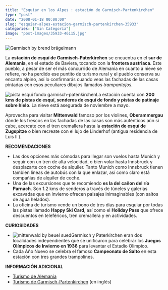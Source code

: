 ```yaml
---
title: "Esquiar en los Alpes : estación de Garmisch-Partenkirchen"
type: "post"
date: "2008-01-18 00:00:00"
slug: "esquiar-alpes-estacion-garmisch-partenkirchen-35933"
categories: ["Sin Categoría"]
image: "post-images/35933-46115.jpg"
---
```


![Garmisch by brend brägelmann](post-images/35933-46115.jpg "Garmisch by brend brägelmann")

La **estación de esquí de Garmisch-Paterkirchen** se encuentra en el **sur de Alemania**, en el estado de Baviera, tocando con la **frontera austriaca**. Este pueblo, a pesar de ser el más concurrido de Alemania en cuanto a nieve se refiere, no ha perdido ese puntito de turismo rural y el pueblo conserva su encanto alpino, así lo confirmarás cuando veas las fachadas de las casas pintadas con esos peculiares dibujos llamados *trampantojos*.

![pista esqui fondo garmisch-patenkirchen](post-images/35933-46114.jpg "pista esqui fondo garmisch-patenkirchen")La estación cuenta con **200 kms de pistas de esquí, senderos de esquí de fondo y pistas de patinaje sobre hielo**. La nieve está asegurada de noviembre a mayo.

Aprovecha para visitar **Mittenwald** famoso por los violines, **Oberammergau** dónde los frescos en las fachadas de las casas son más auténticos aún si cabe, acercate con el tren cremallera hasta la **estación de esquí de Zugspitze** o bien recreate con el lujo de Linderhof (antigua residencia de Luis II ).

**RECOMENDACIONES**

- Las dos opciones más cómodas para llegar son vuelos hasta Munich y seguir con un tren de alta velocidad, o bien volar hasta Innsbruck y desplazarte con coche de alquiler. Tanto Munich como Innsbruck tienen tambien lineas de autobús con la que enlazar, así como claro está compañias de alquiler de coche.
- Una de las excursiones que te recomiendo **es la del cañon del río Parnach**. Son 1.2 kms de senderos a través de túneles y galerias excavadas que en invierno ofrecen paisajes inimaginables (con saltos de agua helados).
- La oficina de turismo vende un bono de tres dias para esquiar por todas las pistas llamado **Happy Ski Card**, así como el **Holiday Pass** que ofrece descuentos en teleféricos, tren cremallera y en actividades.

**CURIOSIDADES**

- ![mittenwald by beuel sued](post-images/35933-46116.jpg "mittenwald by beuel sued")Garmisch y Paterkirchen eran dos localidades independientes que se unificaron para celebrar los **Juegos Olímpicos de Invierno en 1936** para levantar el Estadio Olimpico.
- Cada Año Nuevo se celebra el famoso **Campeonato de Salto** en esta estación con tres grandes trampolines.

**INFORMACIÓN ADICIONAL**

- [ ](http://www.aspensnowmass.com/)[Turismo de Alemania](http://www.alemania-turismo.com/ESN/a_donde_ir/master_tlstadt-id1085.htm?gclid=CJat45Lo9ZACFSEmEgod_jAp3Q)
- [Turismo de Garmisch-Partenkirchen](http://www.garmisch-partenkirchen.de/en/db41673c-3301-78c8-8a27-52cc9b4d45f6.html) (en inglés)